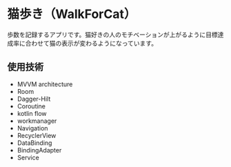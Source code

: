 # 猫歩き（WalkForCat）
 
歩数を記録するアプリです。猫好きの人のモチベーションが上がるように目標達成率に合わせて猫の表示が変わるようになっています。
 
 
## 使用技術
 
* MVVM architecture
* Room
* Dagger-Hilt
* Coroutine
* kotlin flow
* workmanager
* Navigation
* RecyclerView
* DataBinding
* BindingAdapter
* Service
  
 
